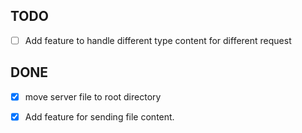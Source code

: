 ## TODO
- [ ] Add feature to handle different type content for different request
## DONE
- [x] move server file to root directory
- [x] Add feature for sending file content.


